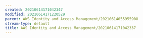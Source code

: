 ```yaml
---
created: 20210614171042347
modified: 20210614171220529
parent: AWS Identity and Access Management/20210614055955908
stream-type: default
title: AWS Identity and Access Management/20210614171042337
---
```

